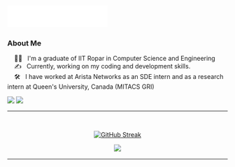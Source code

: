 <img src="images/arshdeep-header.svg"></img>

### About Me

&nbsp;&nbsp;&nbsp; :technologist: &nbsp; I'm a graduate of IIT Ropar in Computer Science and Engineering\
&nbsp;&nbsp;&nbsp; :writing_hand: &nbsp; Currently, working on my coding and development skills.\
&nbsp;&nbsp;&nbsp; :hammer_and_wrench: &nbsp; I have worked at Arista Networks as an SDE intern and as a research intern at Queen's University, Canada (MITACS GRI)
<p>
  <a href="mailto:arshdeepsingh.iitropar@gmail.com"><img src="https://img.shields.io/badge/gmail-%23D14836.svg?&style=for-the-badge&logo=gmail&logoColor=white" /></a>
  <a href="https://www.linkedin.com/in/arshdeepsinghiitropar/"><img src="https://img.shields.io/badge/linkedin-%230077B5.svg?&style=for-the-badge&logo=linkedin&logoColor=white" /></a>
</p>

<hr/>
  <br/>
    <p align="center">
        <a href="https://git.io/streak-stats"><img src="https://github-readme-streak-stats.herokuapp.com?user=Arshdeep-Singh-01&theme=nightowl&hide_border=true&border_radius=5&date_format=j%20M%5B%20Y%5D&card_height=180" alt="GitHub Streak" /></a>
    </p>
    <p align="center">
        <img height="137px" src="https://github-readme-stats.vercel.app/api/top-langs/?username=Arshdeep-Singh-01&hide=html&hide_title=true&hide_border=true&layout=compact&langs_count=10&theme=nightowl" />
    </p>

<hr/>
